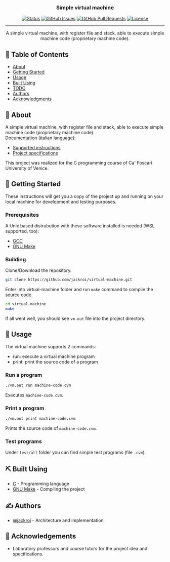 <!--
<p align="center">
  <a href="" rel="noopener">
 <img width=200px height=200px src="https://i.imgur.com/6wj0hh6.jpg" alt="Project logo"></a>
</p>
-->

<h3 align="center">Simple virtual machine</h3>

<div align="center">

  [![Status](https://img.shields.io/badge/status-active-success.svg)]()
  [![GitHub Issues](https://img.shields.io/github/issues/jackroi/virtual-machine.svg)](https://github.com/jackroi/virtual-machine/issues)
  [![GitHub Pull Requests](https://img.shields.io/github/issues-pr/jackroi/virtual-machine.svg)](https://github.com/jackroi/virtual-machine/pulls)
  [![License](https://img.shields.io/badge/license-MIT-blue.svg)](/LICENSE)

</div>

---

<p align="center">
  A simple virtual machine, with register file and stack, able to execute simple machine code (proprietary machine code).
  <br>
</p>

## 📝 Table of Contents
- [About](#about)
- [Getting Started](#getting_started)
- [Usage](#usage)
- [Built Using](#built_using)
- [TODO](./TODO.md)
- [Authors](#authors)
- [Acknowledgments](#acknowledgement)

## 🧐 About <a name="about"></a>
A simple virtual machine, with register file and stack, able to execute simple machine code (proprietary machine code).
<br>
Documentation (italian language):
- [Supported instructions](./docs/instructions.pdf)
- [Project specifications](./docs/project-specifications.pdf)

This project was realized for the C programming course of Ca' Foscari University of Venice.

## 🏁 Getting Started <a name="getting_started"></a>
These instructions will get you a copy of the project up and running on your local machine for development and testing purposes.

### Prerequisites
A Unix based distrubution with these software installed is needed (WSL supported, too):
- [GCC](https://gcc.gnu.org/)
- [GNU Make](https://www.gnu.org/software/make/)

### Building
Clone/Download the repository.

```bash
git clone https://github.com/jackroi/virtual-machine.git
```

Enter into virtual-machine folder and run `make` command to compile the source code.

```bash
cd virtual-machine
make
```

If all went well, you should see `vm.out` file into the project directory.

## 🎈 Usage <a name="usage"></a>
The virtual machine supports 2 commands:
- run: execute a virtual machine program
- print: print the source code of a program

### Run a program
```bash
./vm.out run machine-code.cvm
```
Executes `machine-code.cvm`.

### Print a program
```bash
./vm.out print machine-code.cvm
```
Prints the source code of `machine-code.cvm`.

### Test programs
Under `test/all` folder you can find simple test programs (file `.cvm`).

## ⛏️ Built Using <a name = "built_using"></a>
- [C](https://en.wikipedia.org/wiki/C_(programming_language)) - Programming language
- [GNU Make](https://www.gnu.org/software/make/) - Compiling the project

## ✍️ Authors <a name="authors"></a>
- [@jackroi](https://github.com/jackroi) - Architecture and implementation

<!--
See also the list of [contributors](https://github.com/jackroi/virtual-machine/contributors) who participated in this project.
-->

## 🎉 Acknowledgements <a name="acknowledgement"></a>
- Laboratory professors and course tutors for the project idea and specifications.
